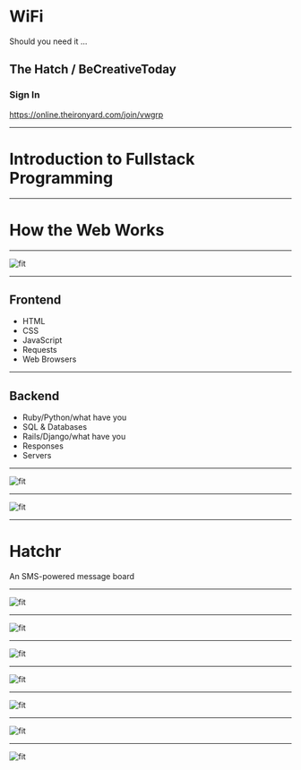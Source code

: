 # WiFi

Should you need it ...

## The Hatch / BeCreativeToday


### Sign In

<https://online.theironyard.com/join/vwgrp>

---

# Introduction to Fullstack Programming

---

# How the Web Works

---

![fit](http://tiy-crash-courses.s3.amazonaws.com/request-response.png)

---

## Frontend

- HTML
- CSS
- JavaScript
- Requests
- Web Browsers

---

## Backend

- Ruby/Python/what have you
- SQL & Databases
- Rails/Django/what have you
- Responses
- Servers

---

![fit](http://tiy-crash-courses.s3.amazonaws.com/request.png)

---

![fit](http://tiy-crash-courses.s3.amazonaws.com/response.png)

---

# Hatchr

An SMS-powered message board

---

![fit](http://tiy-crash-courses.s3.amazonaws.com/Crash%20Course%20-%20TIY%20Overview%20Simplified.001.jpeg)

---

![fit](http://tiy-crash-courses.s3.amazonaws.com/Crash%20Course%20-%20TIY%20Overview%20Simplified.002.jpeg)

---

![fit](http://tiy-crash-courses.s3.amazonaws.com/Crash%20Course%20-%20TIY%20Overview%20Simplified.003.jpeg)

---

![fit](http://tiy-crash-courses.s3.amazonaws.com/Crash%20Course%20-%20TIY%20Overview%20Simplified.004.jpeg)

---

![fit](http://tiy-crash-courses.s3.amazonaws.com/Crash%20Course%20-%20TIY%20Overview%20Simplified.005.jpeg)

---

![fit](http://tiy-crash-courses.s3.amazonaws.com/Crash%20Course%20-%20TIY%20Overview%20Simplified.006.jpeg)

---

![fit](http://tiy-crash-courses.s3.amazonaws.com/Crash%20Course%20-%20TIY%20Overview%20Simplified.007.jpeg)


